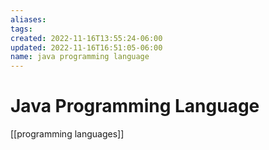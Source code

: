 ```yaml
---
aliases: 
tags: 
created: 2022-11-16T13:55:24-06:00
updated: 2022-11-16T16:51:05-06:00
name: java programming language
---
```

# Java Programming Language

[[programming languages]]